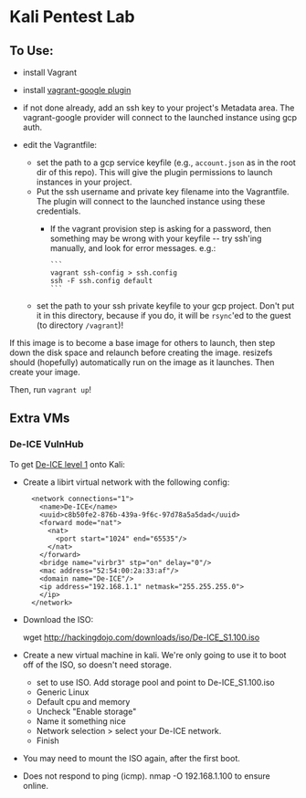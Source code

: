 # Kali Pentest Lab

## To Use:

* install Vagrant
* install [vagrant-google plugin](https://github.com/mitchellh/vagrant-google)
* if not done already, add an ssh key to your project's Metadata area. The
  vagrant-google provider will connect to the launched instance using gcp auth.

* edit the Vagrantfile:

  * set the path to a gcp service keyfile (e.g., `account.json` as in the root dir of this repo). This will give the plugin
    permissions to launch instances in your project.
  * Put the ssh username and private key filename into the Vagrantfile. The plugin
    will connect to the launched instance using these credentials.
      * If the vagrant provision step is asking for a password, then something may be wrong with your keyfile --
        try ssh'ing manually, and look for error messages. e.g.:

            ```
            vagrant ssh-config > ssh.config
            ssh -F ssh.config default
            ```
  * set the path to your ssh private keyfile to your gcp project. Don't put it in this directory, because if
    you do, it will be `rsync`'ed to the guest (to directory `/vagrant`)!

If this image is to become a base image for others to launch, then step down
the disk space and relaunch before creating the image. resizefs should (hopefully)
automatically run on the image as it launches. Then create your image.

Then, run `vagrant up`!


## Extra VMs

### De-ICE VulnHub

To get [De-ICE level 1](https://www.vulnhub.com/entry/de-ice-s1100,8/) onto Kali:

* Create a libirt virtual network with the following config:

        <network connections="1">
          <name>De-ICE</name>
          <uuid>c8b50fe2-876b-439a-9f6c-97d78a5a5dad</uuid>
          <forward mode="nat">
            <nat>
              <port start="1024" end="65535"/>
            </nat>
          </forward>
          <bridge name="virbr3" stp="on" delay="0"/>
          <mac address="52:54:00:2a:33:af"/>
          <domain name="De-ICE"/>
          <ip address="192.168.1.1" netmask="255.255.255.0">
          </ip>
        </network>

* Download the ISO:

    wget http://hackingdojo.com/downloads/iso/De-ICE_S1.100.iso

* Create a new virtual machine in kali. We're only going to use it to boot off of
  the ISO, so doesn't need storage.
    * set to use ISO. Add storage pool and point to De-ICE_S1.100.iso
    * Generic Linux
    * Default cpu and memory
    * Uncheck "Enable storage"
    * Name it something nice
    * Network selection > select your De-ICE network.
    * Finish
* You may need to mount the ISO again, after the first boot.
* Does not respond to ping (icmp). nmap -O 192.168.1.100 to ensure online.
